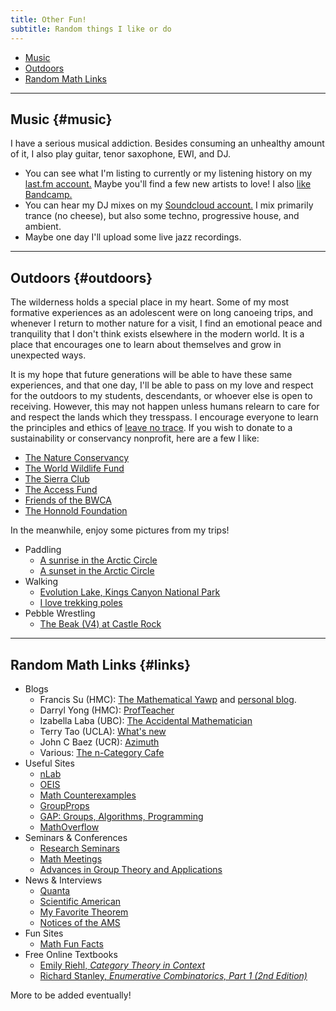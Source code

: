 ```yaml
---
title: Other Fun!
subtitle: Random things I like or do
---
```


- [Music](#music)
- [Outdoors](#outdoors)
- [Random Math Links](#links)

---

## Music {#music}

I have a serious musical addiction. Besides consuming an unhealthy amount of it, I also play guitar, tenor saxophone, EWI, and DJ. 
- You can see what I'm listing to currently or my listening history on my [last.fm account.](https://www.last.fm/user/Redrot) Maybe you'll find a few new artists to love! I also [like Bandcamp.](https://bandcamp.com/redrot)
- You can hear my DJ mixes on my [Soundcloud account.](https://soundcloud.com/sammymmm) I mix primarily trance (no cheese), but also some techno, progressive house, and ambient. 
- Maybe one day I'll upload some live jazz recordings.

---

## Outdoors {#outdoors}

The wilderness holds a special place in my heart. Some of my most formative experiences as an adolescent were on long canoeing trips, and whenever I return to mother nature for a visit, I find an emotional peace and tranquility that I don't think exists elsewhere in the modern world. It is a place that encourages one to learn about themselves and grow in unexpected ways. 

It is my hope that future generations will be able to have these same experiences, and that one day, I'll be able to pass on my love and respect for the outdoors to my students, descendants, or whoever else is open to receiving. However, this may not happen unless humans relearn to care for and respect the lands which they tresspass. I encourage everyone to learn the principles and ethics of [leave no trace](https://www.nps.gov/articles/leave-no-trace-seven-principles.htm). If you wish to donate to a sustainability or conservancy nonprofit, here are a few I like: 

- [The Nature Conservancy](https://www.nature.org/en-us/)
- [The World Wildlife Fund](https://www.worldwildlife.org/)
- [The Sierra Club](https://www.sierraclub.org/)
- [The Access Fund](https://www.accessfund.org/)
- [Friends of the BWCA](https://www.friends-bwca.org/)
- [The Honnold Foundation](https://www.honnoldfoundation.org/)

In the meanwhile, enjoy some pictures from my trips! 

- Paddling
  - [A sunrise in the Arctic Circle](https://redrot.github.io/assets/img/arctic1.jpg)
  - [A sunset in the Arctic Circle](https://redrot.github.io/assets/img/arctic2.jpg)
- Walking
  - [Evolution Lake, Kings Canyon National Park](https://redrot.github.io/assets/img/jmt2.jpg)
  - [I love trekking poles](https://redrot.github.io/assets/img/jmt1.jpg)
- Pebble Wrestling
  - [The Beak (V4) at Castle Rock](https://redrot.github.io/assets/img/climbing1.jpg)

---

## Random Math Links {#links}

- Blogs
  - Francis Su (HMC): [The Mathematical Yawp](https://mathyawp.wordpress.com/) and [personal blog](https://www.francissu.com/blog).
  - Darryl Yong (HMC): [ProfTeacher](https://profteacher.com/)
  - Izabella Laba (UBC): [The Accidental Mathematician](https://ilaba.wordpress.com/)
  - Terry Tao (UCLA): [What's new](https://terrytao.wordpress.com/)
  - John C Baez (UCR): [Azimuth](https://johncarlosbaez.wordpress.com/)
  - Various: [The n-Category Cafe](https://golem.ph.utexas.edu/category/)
- Useful Sites
  - [nLab](https://ncatlab.org/nlab/show/HomePage)
  - [OEIS](https://oeis.org/)
  - [Math Counterexamples](https://www.mathcounterexamples.net/)
  - [GroupProps](https://groupprops.subwiki.org/wiki/Main_Page)
  - [GAP: Groups, Algorithms, Programming](https://www.gap-system.org/)
  - [MathOverflow](https://mathoverflow.net/)
- Seminars & Conferences
  - [Research Seminars](https://researchseminars.org/)
  - [Math Meetings](https://mathmeetings.net/)
  - [Advances in Group Theory and Applications](https://www.advgrouptheory.com/GTNews.html)
- News & Interviews
  - [Quanta](https://www.quantamagazine.org/)
  - [Scientific American](https://www.scientificamerican.com/)
  - [My Favorite Theorem](https://kpknudson.com/my-favorite-theorem)
  - [Notices of the AMS](https://www.ams.org/notices)
- Fun Sites
  - [Math Fun Facts](https://math.hmc.edu/funfacts/)
- Free Online Textbooks
  - [Emily Riehl, *Category Theory in Context*](https://emilyriehl.github.io/files/context.pdf)
  - [Richard Stanley, *Enumerative Combinatorics, Part 1 (2nd Edition)*](http://www.ms.uky.edu/~sohum/putnam/enu_comb_stanley.pdf)  
  
More to be added eventually!

